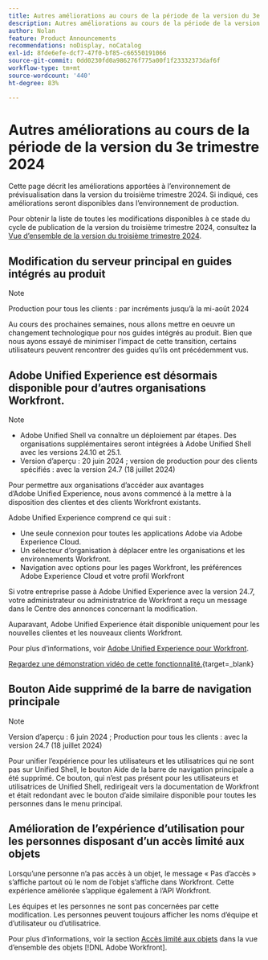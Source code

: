 ```yaml
---
title: Autres améliorations au cours de la période de la version du 3e trimestre 2024
description: Autres améliorations au cours de la période de la version du 3e trimestre 2024
author: Nolan
feature: Product Announcements
recommendations: noDisplay, noCatalog
exl-id: 8fde6efe-dcf7-47f0-bf85-c66550191066
source-git-commit: 0dd0230fd0a986276f775a00f1f23332373daf6f
workflow-type: tm+mt
source-wordcount: '440'
ht-degree: 83%

---
```


# Autres améliorations au cours de la période de la version du 3e trimestre 2024

Cette page décrit les améliorations apportées à l’environnement de prévisualisation dans la version du troisième trimestre 2024. Si indiqué, ces améliorations seront disponibles dans l’environnement de production.

Pour obtenir la liste de toutes les modifications disponibles à ce stade du cycle de publication de la version du troisième trimestre 2024, consultez la [Vue d’ensemble de la version du troisième trimestre 2024](/help/quicksilver/product-announcements/product-releases/24-q3-release-activity/24-q3-release-overview.md).

## Modification du serveur principal en guides intégrés au produit

>[!NOTE]
>
>Production pour tous les clients : par incréments jusqu’à la mi-août 2024

Au cours des prochaines semaines, nous allons mettre en oeuvre un changement technologique pour nos guides intégrés au produit. Bien que nous ayons essayé de minimiser l’impact de cette transition, certains utilisateurs peuvent rencontrer des guides qu’ils ont précédemment vus.

## Adobe Unified Experience est désormais disponible pour d’autres organisations Workfront.

>[!NOTE]
>
>* Adobe Unified Shell va connaître un déploiement par étapes. Des organisations supplémentaires seront intégrées à Adobe Unified Shell avec les versions 24.10 et 25.1.
>* Version d’aperçu : 20 juin 2024 ; version de production pour des clients spécifiés : avec la version 24.7 (18 juillet 2024)

Pour permettre aux organisations d’accéder aux avantages d’Adobe Unified Experience, nous avons commencé à la mettre à la disposition des clientes et des clients Workfront existants.

Adobe Unified Experience comprend ce qui suit :

* Une seule connexion pour toutes les applications Adobe via Adobe Experience Cloud.
* Un sélecteur d’organisation à déplacer entre les organisations et les environnements Workfront.
* Navigation avec options pour les pages Workfront, les préférences Adobe Experience Cloud et votre profil Workfront

Si votre entreprise passe à Adobe Unified Experience avec la version 24.7, votre administrateur ou administratrice de Workfront a reçu un message dans le Centre des annonces concernant la modification.

Auparavant, Adobe Unified Experience était disponible uniquement pour les nouvelles clientes et les nouveaux clients Workfront.

Pour plus d’informations, voir [Adobe Unified Experience pour Workfront](/help/quicksilver/workfront-basics/navigate-workfront/workfront-navigation/adobe-unified-experience.md).

[Regardez une démonstration vidéo de cette fonctionnalité.](https://video.tv.adobe.com/v/3412388/){target=_blank}

## Bouton Aide supprimé de la barre de navigation principale

>[!NOTE]
>
>Version d’aperçu : 6 juin 2024 ; Production pour tous les clients : avec la version 24.7 (18 juillet 2024)

Pour unifier l’expérience pour les utilisateurs et les utilisatrices qui ne sont pas sur Unified Shell, le bouton Aide de la barre de navigation principale a été supprimé. Ce bouton, qui n’est pas présent pour les utilisateurs et utilisatrices de Unified Shell, redirigeait vers la documentation de Workfront et était redondant avec le bouton d’aide similaire disponible pour toutes les personnes dans le menu principal.

## Amélioration de l’expérience d’utilisation pour les personnes disposant d’un accès limité aux objets

Lorsqu’une personne n’a pas accès à un objet, le message « Pas d’accès » s’affiche partout où le nom de l’objet s’affiche dans Workfront. Cette expérience améliorée s’applique également à l’API Workfront.

Les équipes et les personnes ne sont pas concernées par cette modification. Les personnes peuvent toujours afficher les noms d’équipe et d’utilisateur ou d’utilisatrice.

Pour plus d’informations, voir la section [Accès limité aux objets](/help/quicksilver/workfront-basics/navigate-workfront/workfront-navigation/understand-objects.md#restricted-access-to-objects) dans la vue d’ensemble des objets [!DNL Adobe Workfront].

